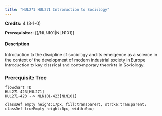 ```yaml
---
title: "HUL271 HUL271 Introduction to Sociology"
---
```

**Credits:** 4 (3-1-0)

**Prerequisites:** [[/NLN101|NLN101]]

#### Description
Introduction to the discipline of sociology and its emergence as a science in the context of the development of modern industrial society in Europe. Introduction to key classical and contemporary theorists in Sociology.

### Prerequisite Tree

```mermaid
flowchart TD
HUL271-423[HUL271]
HUL271-423 --> NLN101-423[NLN101]

classDef empty height:17px, fill:transparent, stroke:transparent;
classDef trueEmpty height:0px, width:0px;
```